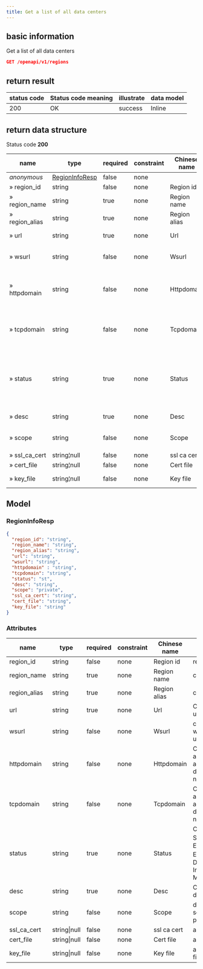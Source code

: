 ```yaml
---
title: Get a list of all data centers
---
```


## basic information

Get a list of all data centers

```json title="请求路径"
GET /openapi/v1/regions
```

## return result

| status code | Status code meaning | illustrate | data model |
| ----------- | ------------------- | ---------- | ---------- |
| 200         | OK                  | success    | Inline     |

## return data structure

Status code **200**

| name                                                    | type                              | required | constraint | Chinese name | illustrate                                                                                       |        |
| ------------------------------------------------------- | --------------------------------- | -------- | ---------- | ------------ | ------------------------------------------------------------------------------------------------ | ------ |
| _anonymous_                                             | [RegionInfoResp](#regioninforesp) | false    | none       |              | none                                                                                             |        |
| » region_id                        | string                            | false    | none       | Region id    | region id                                                                                        |        |
| » region_name                      | string                            | true     | none       | Region name  | cluster name                                                                                     |        |
| » region_alias                     | string                            | true     | none       | Region alias | cluster alias                                                                                    |        |
| » url                                                   | string                            | true     | none       | Url          | Cluster API url                                                                                  |        |
| » wsurl                                                 | string                            | false    | none       | Wsurl        | cluster websocket url                                                                            |        |
| » httpdomain                                            | string                            | false    | none       | Httpdomain   | Cluster http application access root domain name                                                 |        |
| » tcpdomain                                             | string                            | false    | none       | Tcpdomain    | Cluster tcp application access root domain name                                                  |        |
| » status                                                | string                            | true     | none       | Status       | Cluster Status 0：Editing 1: Enabled 2：Disabled 3: In Maintenance |        |
| » desc                                                  | string                            | true     | none       | Desc         | Cluster description                                                                              |        |
| » scope                                                 | string                            | false    | none       | Scope        | data center scope private                                                                        | public |
| » ssl_ca_cert | string¦null                       | false    | none       | ssl ca cert  | api ca file                                                                                      |        |
| » cert_file                        | string¦null                       | false    | none       | Cert file    | api cert file                                                                                    |        |
| » key_file                         | string¦null                       | false    | none       | Key file     | api cert key file                                                                                |        |

## Model

### RegionInfoResp

```json
{
  "region_id": "string",
  "region_name": "string",
  "region_alias": "string",
  "url": "string",
  "wsurl": "string",
  "httpdomain" : "string",
  "tcpdomain": "string",
  "status": "st",
  "desc": "string",
  "scope": "private",
  "ssl_ca_cert": "string",
  "cert_file": "string",
  "key_file": "string"
}

```

### Attributes

| name                                                  | type         | required | constraint | Chinese name | illustrate                                                                                       |        |
| ----------------------------------------------------- | ------------ | -------- | ---------- | ------------ | ------------------------------------------------------------------------------------------------ | ------ |
| region_id                        | string       | false    | none       | Region id    | region id                                                                                        |        |
| region_name                      | string       | true     | none       | Region name  | cluster name                                                                                     |        |
| region_alias                     | string       | true     | none       | Region alias | cluster alias                                                                                    |        |
| url                                                   | string       | true     | none       | Url          | Cluster API url                                                                                  |        |
| wsurl                                                 | string       | false    | none       | Wsurl        | cluster websocket url                                                                            |        |
| httpdomain                                            | string       | false    | none       | Httpdomain   | Cluster http application access root domain name                                                 |        |
| tcpdomain                                             | string       | false    | none       | Tcpdomain    | Cluster tcp application access root domain name                                                  |        |
| status                                                | string       | true     | none       | Status       | Cluster Status 0：Editing 1: Enabled 2：Disabled 3: In Maintenance |        |
| desc                                                  | string       | true     | none       | Desc         | Cluster description                                                                              |        |
| scope                                                 | string       | false    | none       | Scope        | data center scope private                                                                        | public |
| ssl_ca_cert | string\|null | false    | none       | ssl ca cert  | api ca file                                                                                      |        |
| cert_file                        | string\|null | false    | none       | Cert file    | api cert file                                                                                    |        |
| key_file                         | string\|null | false    | none       | Key file     | api cert key file                                                                                |        |
